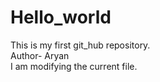 # Hello_world
This is my first git_hub repository.
<br> Author- Aryan
<br>I am modifying the current file.
